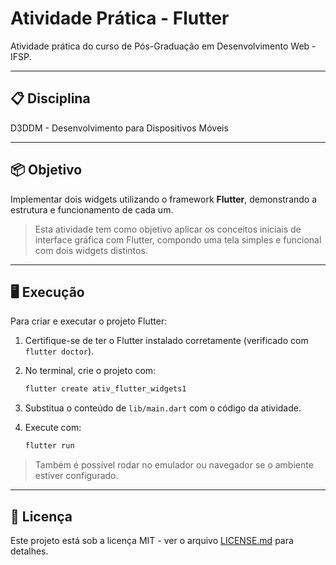 # Atividade Prática - Flutter

Atividade prática do curso de Pós-Graduação em Desenvolvimento Web - IFSP.

---

## 📋 Disciplina

D3DDM - Desenvolvimento para Dispositivos Móveis

---

## 📦 Objetivo

Implementar dois widgets utilizando o framework **Flutter**, demonstrando a estrutura e funcionamento de cada um.

> Esta atividade tem como objetivo aplicar os conceitos iniciais de interface gráfica com Flutter, compondo uma tela simples e funcional com dois widgets distintos.

---

## 🖥️ Execução

Para criar e executar o projeto Flutter:

1. Certifique-se de ter o Flutter instalado corretamente (verificado com `flutter doctor`).
2. No terminal, crie o projeto com:

   ```sh
   flutter create ativ_flutter_widgets1
   ```

3. Substitua o conteúdo de `lib/main.dart` com o código da atividade.
4. Execute com:

   ```sh
   flutter run
   ```

> Também é possível rodar no emulador ou navegador se o ambiente estiver configurado.

---

## 📄 Licença

Este projeto está sob a licença MIT - ver o arquivo [LICENSE.md](https://github.com/LuizFAraujo/pos_dev_web--disp_moveis--ativ_flutter_widgets1/blob/main/LICENSE) para detalhes.
